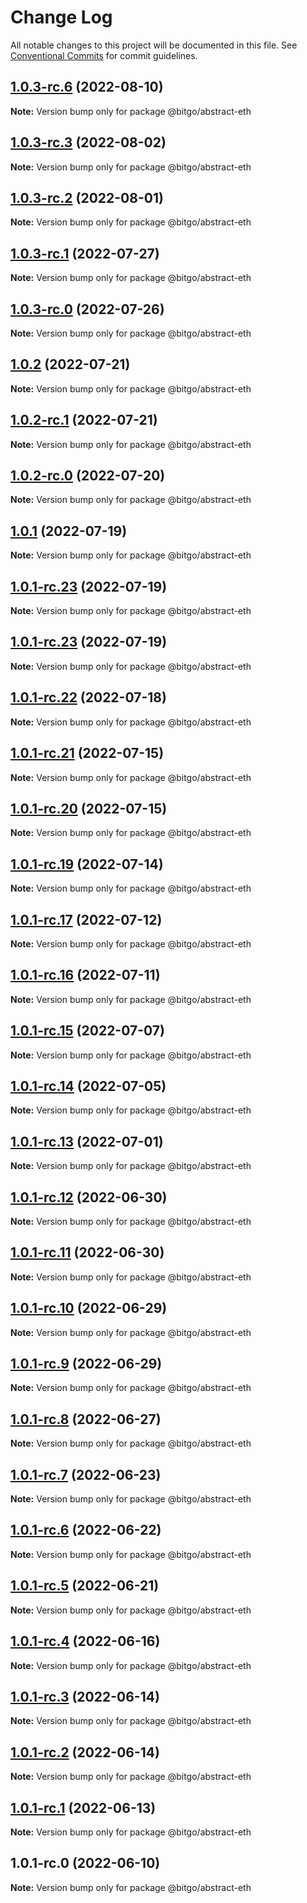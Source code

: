 # Change Log

All notable changes to this project will be documented in this file.
See [Conventional Commits](https://conventionalcommits.org) for commit guidelines.

## [1.0.3-rc.6](https://github.com/BitGo/BitGoJS/compare/@bitgo/abstract-eth@1.0.3-rc.5...@bitgo/abstract-eth@1.0.3-rc.6) (2022-08-10)

**Note:** Version bump only for package @bitgo/abstract-eth





## [1.0.3-rc.3](https://github.com/BitGo/BitGoJS/compare/@bitgo/abstract-eth@1.0.3-rc.2...@bitgo/abstract-eth@1.0.3-rc.3) (2022-08-02)

**Note:** Version bump only for package @bitgo/abstract-eth





## [1.0.3-rc.2](https://github.com/BitGo/BitGoJS/compare/@bitgo/abstract-eth@1.0.3-rc.1...@bitgo/abstract-eth@1.0.3-rc.2) (2022-08-01)

**Note:** Version bump only for package @bitgo/abstract-eth





## [1.0.3-rc.1](https://github.com/BitGo/BitGoJS/compare/@bitgo/abstract-eth@1.0.3-rc.0...@bitgo/abstract-eth@1.0.3-rc.1) (2022-07-27)

**Note:** Version bump only for package @bitgo/abstract-eth





## [1.0.3-rc.0](https://github.com/BitGo/BitGoJS/compare/@bitgo/abstract-eth@1.0.2...@bitgo/abstract-eth@1.0.3-rc.0) (2022-07-26)

**Note:** Version bump only for package @bitgo/abstract-eth





## [1.0.2](https://github.com/BitGo/BitGoJS/compare/@bitgo/abstract-eth@1.0.2-rc.1...@bitgo/abstract-eth@1.0.2) (2022-07-21)

**Note:** Version bump only for package @bitgo/abstract-eth





## [1.0.2-rc.1](https://github.com/BitGo/BitGoJS/compare/@bitgo/abstract-eth@1.0.2-rc.0...@bitgo/abstract-eth@1.0.2-rc.1) (2022-07-21)

**Note:** Version bump only for package @bitgo/abstract-eth





## [1.0.2-rc.0](https://github.com/BitGo/BitGoJS/compare/@bitgo/abstract-eth@1.0.1...@bitgo/abstract-eth@1.0.2-rc.0) (2022-07-20)

**Note:** Version bump only for package @bitgo/abstract-eth





## [1.0.1](https://github.com/BitGo/BitGoJS/compare/@bitgo/abstract-eth@1.0.1-rc.23...@bitgo/abstract-eth@1.0.1) (2022-07-19)

**Note:** Version bump only for package @bitgo/abstract-eth





## [1.0.1-rc.23](https://github.com/BitGo/BitGoJS/compare/@bitgo/abstract-eth@1.0.1-rc.21...@bitgo/abstract-eth@1.0.1-rc.23) (2022-07-19)

**Note:** Version bump only for package @bitgo/abstract-eth

## [1.0.1-rc.23](https://github.com/BitGo/BitGoJS/compare/@bitgo/abstract-eth@1.0.1-rc.21...@bitgo/abstract-eth@1.0.1-rc.23) (2022-07-19)

**Note:** Version bump only for package @bitgo/abstract-eth

## [1.0.1-rc.22](https://github.com/BitGo/BitGoJS/compare/@bitgo/abstract-eth@1.0.1-rc.21...@bitgo/abstract-eth@1.0.1-rc.22) (2022-07-18)

**Note:** Version bump only for package @bitgo/abstract-eth

## [1.0.1-rc.21](https://github.com/BitGo/BitGoJS/compare/@bitgo/abstract-eth@1.0.1-rc.20...@bitgo/abstract-eth@1.0.1-rc.21) (2022-07-15)

**Note:** Version bump only for package @bitgo/abstract-eth

## [1.0.1-rc.20](https://github.com/BitGo/BitGoJS/compare/@bitgo/abstract-eth@1.0.1-rc.18...@bitgo/abstract-eth@1.0.1-rc.20) (2022-07-15)

**Note:** Version bump only for package @bitgo/abstract-eth

## [1.0.1-rc.19](https://github.com/BitGo/BitGoJS/compare/@bitgo/abstract-eth@1.0.1-rc.18...@bitgo/abstract-eth@1.0.1-rc.19) (2022-07-14)

**Note:** Version bump only for package @bitgo/abstract-eth

## [1.0.1-rc.17](https://github.com/BitGo/BitGoJS/compare/@bitgo/abstract-eth@1.0.1-rc.16...@bitgo/abstract-eth@1.0.1-rc.17) (2022-07-12)

**Note:** Version bump only for package @bitgo/abstract-eth

## [1.0.1-rc.16](https://github.com/BitGo/BitGoJS/compare/@bitgo/abstract-eth@1.0.1-rc.15...@bitgo/abstract-eth@1.0.1-rc.16) (2022-07-11)

**Note:** Version bump only for package @bitgo/abstract-eth

## [1.0.1-rc.15](https://github.com/BitGo/BitGoJS/compare/@bitgo/abstract-eth@1.0.1-rc.14...@bitgo/abstract-eth@1.0.1-rc.15) (2022-07-07)

**Note:** Version bump only for package @bitgo/abstract-eth

## [1.0.1-rc.14](https://github.com/BitGo/BitGoJS/compare/@bitgo/abstract-eth@1.0.1-rc.13...@bitgo/abstract-eth@1.0.1-rc.14) (2022-07-05)

**Note:** Version bump only for package @bitgo/abstract-eth

## [1.0.1-rc.13](https://github.com/BitGo/BitGoJS/compare/@bitgo/abstract-eth@1.0.1-rc.12...@bitgo/abstract-eth@1.0.1-rc.13) (2022-07-01)

**Note:** Version bump only for package @bitgo/abstract-eth

## [1.0.1-rc.12](https://github.com/BitGo/BitGoJS/compare/@bitgo/abstract-eth@1.0.1-rc.11...@bitgo/abstract-eth@1.0.1-rc.12) (2022-06-30)

**Note:** Version bump only for package @bitgo/abstract-eth

## [1.0.1-rc.11](https://github.com/BitGo/BitGoJS/compare/@bitgo/abstract-eth@1.0.1-rc.10...@bitgo/abstract-eth@1.0.1-rc.11) (2022-06-30)

**Note:** Version bump only for package @bitgo/abstract-eth

## [1.0.1-rc.10](https://github.com/BitGo/BitGoJS/compare/@bitgo/abstract-eth@1.0.1-rc.8...@bitgo/abstract-eth@1.0.1-rc.10) (2022-06-29)

**Note:** Version bump only for package @bitgo/abstract-eth

## [1.0.1-rc.9](https://github.com/BitGo/BitGoJS/compare/@bitgo/abstract-eth@1.0.1-rc.8...@bitgo/abstract-eth@1.0.1-rc.9) (2022-06-29)

**Note:** Version bump only for package @bitgo/abstract-eth

## [1.0.1-rc.8](https://github.com/BitGo/BitGoJS/compare/@bitgo/abstract-eth@1.0.1-rc.7...@bitgo/abstract-eth@1.0.1-rc.8) (2022-06-27)

**Note:** Version bump only for package @bitgo/abstract-eth

## [1.0.1-rc.7](https://github.com/BitGo/BitGoJS/compare/@bitgo/abstract-eth@1.0.1-rc.6...@bitgo/abstract-eth@1.0.1-rc.7) (2022-06-23)

**Note:** Version bump only for package @bitgo/abstract-eth

## [1.0.1-rc.6](https://github.com/BitGo/BitGoJS/compare/@bitgo/abstract-eth@1.0.1-rc.5...@bitgo/abstract-eth@1.0.1-rc.6) (2022-06-22)

**Note:** Version bump only for package @bitgo/abstract-eth

## [1.0.1-rc.5](https://github.com/BitGo/BitGoJS/compare/@bitgo/abstract-eth@1.0.1-rc.4...@bitgo/abstract-eth@1.0.1-rc.5) (2022-06-21)

**Note:** Version bump only for package @bitgo/abstract-eth

## [1.0.1-rc.4](https://github.com/BitGo/BitGoJS/compare/@bitgo/abstract-eth@1.0.1-rc.3...@bitgo/abstract-eth@1.0.1-rc.4) (2022-06-16)

**Note:** Version bump only for package @bitgo/abstract-eth

## [1.0.1-rc.3](https://github.com/BitGo/BitGoJS/compare/@bitgo/abstract-eth@1.0.1-rc.2...@bitgo/abstract-eth@1.0.1-rc.3) (2022-06-14)

**Note:** Version bump only for package @bitgo/abstract-eth

## [1.0.1-rc.2](https://github.com/BitGo/BitGoJS/compare/@bitgo/abstract-eth@1.0.1-rc.1...@bitgo/abstract-eth@1.0.1-rc.2) (2022-06-14)

**Note:** Version bump only for package @bitgo/abstract-eth

## [1.0.1-rc.1](https://github.com/BitGo/BitGoJS/compare/@bitgo/abstract-eth@1.0.1-rc.0...@bitgo/abstract-eth@1.0.1-rc.1) (2022-06-13)

**Note:** Version bump only for package @bitgo/abstract-eth

## 1.0.1-rc.0 (2022-06-10)

**Note:** Version bump only for package @bitgo/abstract-eth
